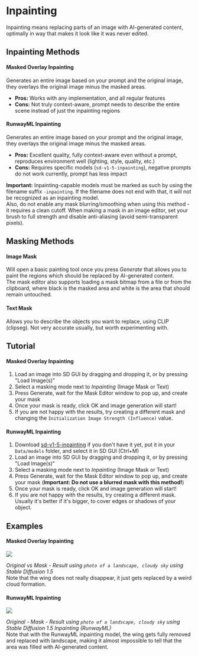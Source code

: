 # Inpainting
Inpainting means replacing parts of an image with AI-generated content, optimally in way that makes it look like it was never edited.



## Inpainting Methods

#### Masked Overlay Inpainting

Generates an entire image based on your prompt and the original image, they overlays the original image minus the masked areas.

* **Pros:** Works with any implementation, and all regular features
* **Cons:** Not truly context-aware, prompt needs to describe the entire scene instead of just the inpainting regions

#### RunwayML Inpainting

Generates an entire image based on your prompt and the original image, they overlays the original image minus the masked areas.

* **Pros:** Excellent quality, fully context-aware even without a prompt, reproduces environment well (lighting, style, quality, etc.)
* **Cons:** Requires specific models (`sd-v1-5-inpainting`), negative prompts do not work currently, prompt has less impact

**Important:** Inpainting-capable models must be marked as such by using the filename suffix `-inpainting`. If the filename does not end with that, it will not be recognized as an inpainting model.  
Also, do not enable any mask blurring/smoothing when using this method - it requires a clean cutoff. When making a mask in an image editor, set your brush to full strength and disable anti-aliasing (avoid semi-transparent pixels).



## Masking Methods

#### Image Mask

Will open a basic painting tool once you press *Generate* that allows you to paint the regions which should be replaced by AI-generated content.  
The mask editor also supports loading a mask bitmap from a file or from the clipboard, where black is the masked area and white is the area that should remain untouched.

#### Text Mask

Allows you to describe the objects you want to replace, using CLIP (clipseg). Not very accurate usually, but worth experimenting with.



## Tutorial

#### Masked Overlay Inpainting

1. Load an image into SD GUI by dragging and dropping it, or by pressing "Load Image(s)"
2. Select a masking mode next to *Inpainting* (Image Mask or Text)
3. Press Generate, wait for the Mask Editor window to pop up, and create your mask
4. Once your mask is ready, click OK and image generation will start!
5. If you are not happy with the results, try creating a different mask and changing the `Initialization Image Strength (Influence)` value.

#### RunwayML Inpainting

1. Download [sd-v1-5-inpainting](https://huggingface.co/runwayml/stable-diffusion-inpainting/blob/main/sd-v1-5-inpainting.ckpt) if you don't have it yet, put it in your `Data/models` folder, and select it in SD GUI (Ctrl+M)
2. Load an image into SD GUI by dragging and dropping it, or by pressing "Load Image(s)"
3. Select a masking mode next to *Inpainting* (Image Mask or Text)
4. Press Generate, wait for the Mask Editor window to pop up, and create your mask (**Important: Do not use a blurred mask with this method!**)
5. Once your mask is ready, click OK and image generation will start!
6. If you are not happy with the results, try creating a different mask. Usually it's better if it's bigger, to cover edges or shadows of your object.



## Examples

#### Masked Overlay Inpainting

![](https://raw.githubusercontent.com/n00mkrad/text2image-gui/main/docs/assets/inpdemo-wing-basic.png)

*Original vs Mask - Result using `photo of a landscape, cloudy sky` using Stable Diffusion 1.5*  
Note that the wing does not really disappear, it just gets replaced by a weird cloud formation.

#### RunwayML Inpainting

![](https://raw.githubusercontent.com/n00mkrad/text2image-gui/main/docs/assets/inpdemo-wing-rwml.png)

*Original - Mask - Result using `photo of a landscape, cloudy sky` using Stable Diffusion 1.5 Inpainting (RunwayML)*  
Note that with the RunwayML inpainting model, the wing gets fully removed and replaced with landscape, making it almost impossible to tell that the area was filled with AI-generated content.
